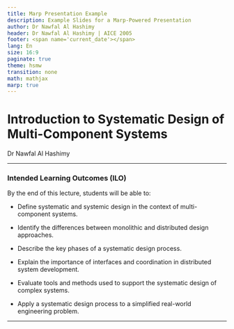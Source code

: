 ```yaml
---
title: Marp Presentation Example
description: Example Slides for a Marp-Powered Presentation
author: Dr Nawfal Al Hashimy
header: Dr Nawfal Al Hashimy | AICE 2005
footer: <span name='current_date'></span>
lang: En
size: 16:9
paginate: true
theme: hsmw
transition: none
math: mathjax
marp: true
---
```


# Introduction to Systematic Design of Multi-Component Systems

Dr Nawfal Al Hashimy

---

### Intended Learning Outcomes (ILO)

By the end of this lecture, students will be able to:

- Define systematic and systemic design in the context of multi-component systems.
    
- Identify the differences between monolithic and distributed design approaches.
    
- Describe the key phases of a systematic design process.
    
- Explain the importance of interfaces and coordination in distributed system development.
    
- Evaluate tools and methods used to support the systematic design of complex systems.
    
- Apply a systematic design process to a simplified real-world engineering problem.
    

---
